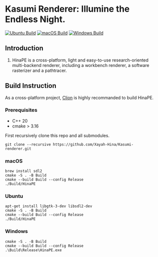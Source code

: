 # Kasumi Renderer: Illumine the Endless Night.

[![Ubuntu Build](https://github.com/HinaPE/Kasumi-renderer/actions/workflows/ubuntu.yml/badge.svg)](https://github.com/HinaPE/Kasumi-renderer/actions/workflows/ubuntu.yml)
[![macOS Build](https://github.com/HinaPE/Kasumi-renderer/actions/workflows/macos.yml/badge.svg)](https://github.com/HinaPE/Kasumi-renderer/actions/workflows/macos.yml)
[![Windows Build](https://github.com/HinaPE/Kasumi-renderer/actions/workflows/windows.yml/badge.svg)](https://github.com/HinaPE/Kasumi-renderer/actions/workflows/windows.yml)

## Introduction

1. HinaPE is a cross-platform, light and easy-to-use research-oriented multi-backend renderer, including a workbench renderer, a software rasterizer and a pathtracer.  

## Build Instruction

As a cross-platform project, [Clion](https://www.jetbrains.com/clion/) is highly recommanded to build HinaPE.

### Prerequisites

- C++ 20
- cmake > 3.16

First recursively clone this repo and all submodules.

```shell
git clone --recursive https://github.com/Xayah-Hina/Kasumi-renderer.git
```

### macOS

```shell
brew install sdl2
cmake -S . -B Build
cmake --build Build --config Release
./Build/HinaPE
```

### Ubuntu

```shell
apt-get install libgtk-3-dev libsdl2-dev
cmake -S . -B Build
cmake --build Build --config Release
./Build/HinaPE
```

### Windows

```shell
cmake -S . -B Build
cmake --build Build --config Release
.\Build\Release\HinaPE.exe
```
